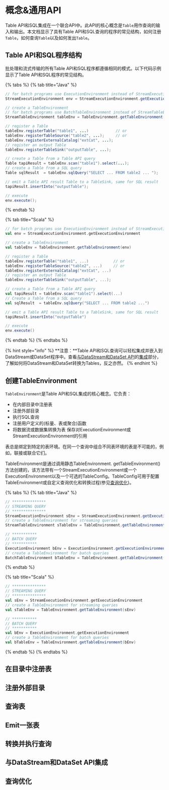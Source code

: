# 概念&通用API

Table API和SQL集成在一个联合API中。此API的核心概念是`Table`用作查询的输入和输出。本文档显示了具有Table API和SQL查询的程序的常见结构，如何注册`Table`，如何查询`Table`以及如何发出`Table`。

## Table API和SQL程序结构

批处理和流式传输的所有Table API和SQL程序都遵循相同的模式。以下代码示例显示了Table API和SQL程序的常见结构。

{% tabs %}
{% tab title="Java" %}
```java
// for batch programs use ExecutionEnvironment instead of StreamExecutionEnvironment
StreamExecutionEnvironment env = StreamExecutionEnvironment.getExecutionEnvironment();

// create a TableEnvironment
// for batch programs use BatchTableEnvironment instead of StreamTableEnvironment
StreamTableEnvironment tableEnv = TableEnvironment.getTableEnvironment(env);

// register a Table
tableEnv.registerTable("table1", ...)            // or
tableEnv.registerTableSource("table2", ...);     // or
tableEnv.registerExternalCatalog("extCat", ...);
// register an output Table
tableEnv.registerTableSink("outputTable", ...);

// create a Table from a Table API query
Table tapiResult = tableEnv.scan("table1").select(...);
// create a Table from a SQL query
Table sqlResult  = tableEnv.sqlQuery("SELECT ... FROM table2 ... ");

// emit a Table API result Table to a TableSink, same for SQL result
tapiResult.insertInto("outputTable");

// execute
env.execute();
```
{% endtab %}

{% tab title="Scala" %}
```scala
// for batch programs use ExecutionEnvironment instead of StreamExecutionEnvironment
val env = StreamExecutionEnvironment.getExecutionEnvironment

// create a TableEnvironment
val tableEnv = TableEnvironment.getTableEnvironment(env)

// register a Table
tableEnv.registerTable("table1", ...)           // or
tableEnv.registerTableSource("table2", ...)     // or
tableEnv.registerExternalCatalog("extCat", ...)
// register an output Table
tableEnv.registerTableSink("outputTable", ...);

// create a Table from a Table API query
val tapiResult = tableEnv.scan("table1").select(...)
// Create a Table from a SQL query
val sqlResult  = tableEnv.sqlQuery("SELECT ... FROM table2 ...")

// emit a Table API result Table to a TableSink, same for SQL result
tapiResult.insertInto("outputTable")

// execute
env.execute()
```
{% endtab %}
{% endtabs %}

{% hint style="info" %}
**注意：**Table API和SQL查询可以轻松集成并嵌入到DataStream或DataSet程序中。查看[与DataStream和DataSet API](https://ci.apache.org/projects/flink/flink-docs-master/dev/table/common.html#integration-with-datastream-and-dataset-api)的[集成](https://ci.apache.org/projects/flink/flink-docs-master/dev/table/common.html#integration-with-datastream-and-dataset-api)部分，了解如何将DataStream和DataSet转换为Tables，反之亦然。
{% endhint %}

## 创建TableEnvironment

`TableEnvironment`是Table API和SQL集成的核心概念。它负责：

* 在内部目录中注册表 
* 注册外部目录 
* 执行SQL查询 
* 注册用户定义的\(标量、表或聚合\)函数 
* 将数据流或数据集转换为表 保存对ExecutionEnvironment或StreamExecutionEnvironment的引用

表总是绑定到特定的表环境。在同一个查询中组合不同表环境的表是不可能的，例如，联接或联合它们。

TableEnvironment是通过调用静态TableEnvironment. getTableEnvironment\(\)方法创建的，该方法带有一个StreamExecutionEnvironment或一个ExecutionEnvironment以及一个可选的TableConfig。TableConfig可用于配置TableEnvironment或自定义查询优化和转换过程\(参见[查询优化](https://ci.apache.org/projects/flink/flink-docs-master/dev/table/common.html#query-optimization)\)。

{% tabs %}
{% tab title="Java" %}
```java
// ***************
// STREAMING QUERY
// ***************
StreamExecutionEnvironment sEnv = StreamExecutionEnvironment.getExecutionEnvironment();
// create a TableEnvironment for streaming queries
StreamTableEnvironment sTableEnv = TableEnvironment.getTableEnvironment(sEnv);

// ***********
// BATCH QUERY
// ***********
ExecutionEnvironment bEnv = ExecutionEnvironment.getExecutionEnvironment();
// create a TableEnvironment for batch queries
BatchTableEnvironment bTableEnv = TableEnvironment.getTableEnvironment(bEnv);
```
{% endtab %}

{% tab title="Scala" %}
```scala
// ***************
// STREAMING QUERY
// ***************
val sEnv = StreamExecutionEnvironment.getExecutionEnvironment
// create a TableEnvironment for streaming queries
val sTableEnv = TableEnvironment.getTableEnvironment(sEnv)

// ***********
// BATCH QUERY
// ***********
val bEnv = ExecutionEnvironment.getExecutionEnvironment
// create a TableEnvironment for batch queries
val bTableEnv = TableEnvironment.getTableEnvironment(bEnv)
```
{% endtab %}
{% endtabs %}

## 在目录中注册表

## 注册外部目录

## 查询表

## Emit一张表

## 转换并执行查询

## 与DataStream和DataSet API集成

## 查询优化

